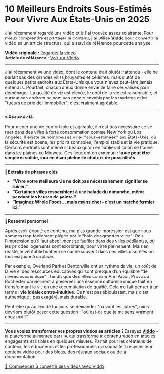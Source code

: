 # 10 Meilleurs Endroits Sous-Estimés Pour Vivre Aux États-Unis en 2025

J'ai récemment regardé une vidéo et je l'ai trouvée assez éclairante. Pour mieux comprendre et partager le contenu, j'ai utilisé **[Viddo](https://viddo.pro/)** pour convertir la vidéo en un article structuré, qui a servi de référence pour cette analyse.

**Vidéo originale :** [Regarder la vidéo](https://www.youtube.com/watch?v=Idl-FA_GMmM)  
**Article de référence :** [Voir sur Viddo](https://viddo.pro/zh/video-result/d02dc021-7d07-4a13-a5a5-0e6a569bb036)

---

J'ai récemment vu une vidéo, dont le contenu était plutôt inattendu - elle ne parlait pas des grandes villes bruyantes et célèbres, mais plutôt de quelques petits endroits aux États-Unis que vous n'avez peut-être jamais entendus. Pourtant, chacun d'eux donne envie de faire ses valises pour déménager. La qualité de vie est élevée, le coût de la vie est raisonnable, et surtout ces endroits ne sont pas encore envahis par les touristes et les "tueurs de prix de l'immobilier", c'est vraiment agréable.

---

**✨Résumé clé**

Pour mener une vie confortable et agréable, il n'est pas nécessaire de se ruer dans des villes à forte consommation comme New York ou Los Angeles. Il existe de nombreuses villes "sous-estimées" aux États-Unis, où la sécurité est bonne, les prix raisonnables, l'emploi stable et la vie pratique. Certains endroits sont même si beaux qu'on en oublierait qu'on se trouve dans les plaines du Midwest. Ces lieux ont en commun : **la vie peut être simple et solide, tout en étant pleine de choix et de possibilités**.

---

**🎯Extraits de phrases clés**

- **“Vivre votre meilleure vie ne doit pas nécessairement signifier se ruiner.”**
- **“Certaines villes ressemblent à une balade du dimanche, même pendant les heures de pointe.”**
- **“Imaginez Whole Foods... mais moins cher - c’est un marché fermier ici.”**

---

**🧠Ressenti personnel**

Après avoir écouté ce contenu, ma plus grande impression est que nous sommes trop facilement piégés par le "halo des grandes villes". On a l'impression qu'il faut absolument se faufiler dans des villes pétillantes, où les prix des logements sont exorbitants, pour vivre pleinement. Mais en réalité, le véritable bonheur se cache souvent dans ces villes discrètes où tout est juste à sa place.

Par exemple, Overland Park et Bentonville ont un rythme de vie, un coût de la vie et des ressources éducatives qui sont presque d’un équilibre "de niveau académique" ; tandis que des villes comme Ann Arbor, Provo ou Rochester parviennent à préserver une essence culturelle unique tout en transformant la vie en une accumulation de qualité. Cela me fait penser à un terme : **vie idéale contre-intuitive**. Ce n'est pas éblouissant, mais c'est authentique ; pas exagéré, mais durable.

Peut-être qu’au lieu de toujours se demander "où vont les autres", nous devrions plutôt poser cette question : "où est-ce que je me sens vraiment chez moi ?"

---

**Vous voulez transformer vos propres vidéos en articles ?** Essayez **[Viddo](https://viddo.pro/)** - la plateforme alimentée par l'IA qui transforme le contenu vidéo en articles engageants et lisibles en quelques minutes. Parfait pour les créateurs de contenu, les éducateurs et les professionnels qui souhaitent recycler leur contenu vidéo pour des blogs, des réseaux sociaux ou de la documentation.

[🚀 Commencez à convertir des vidéos avec Viddo](https://viddo.pro/)